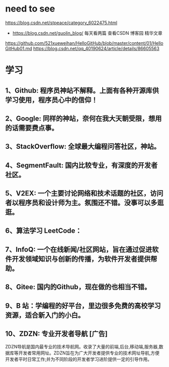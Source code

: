 # need to see
https://blog.csdn.net/stpeace/category_6022475.html
  - https://blog.csdn.net/guolin_blog/  每天看两篇  查看CSDN 博客园 精华文章

https://github.com/521xueweihan/HelloGitHub/blob/master/content/01/HelloGitHub01.md
https://blog.csdn.net/qq_40190624/article/details/86605563

# 学习
## 1、Github: 程序员神站不解释。上面有各种开源库供学习使用，程序员心中的信仰！
## 2、Google: 同样的神站，奈何在我大天朝受限，想用的话需要费点事。
## 3、StackOverflow: 全球最大编程问答社区，神站。
## 4、SegmentFault: 国内比较专业，有深度的开发者社区。
## 5、V2EX: 一个主要讨论网络和技术话题的社区，访问者以程序员和设计师为主。氛围还不错。没事可以多逛逛。
## 6、算法学习 LeetCode：
## 7、InfoQ: 一个在线新闻/社区网站，旨在通过促进软件开发领域知识与创新的传播，为软件开发者提供帮助。
## 8、Gitee: 国内的Github，现在做的也相当不错。
## 9、B 站：学编程的好平台，里边很多免费的高校学习资源，适合新入门的小白。
## 10、ZDZN: 专业开发者导航 [广告]
ZDZN导航是国内最专业的技术导航网。收录了大量的前端,后台,移动端,服务器,数据库等开发者常用网址。ZDZN旨在为广大开发者提供专业的技术网址导航,方便开发者平时日常工作;并为不同阶段的开发者学习进阶提供一定的引导作用。

